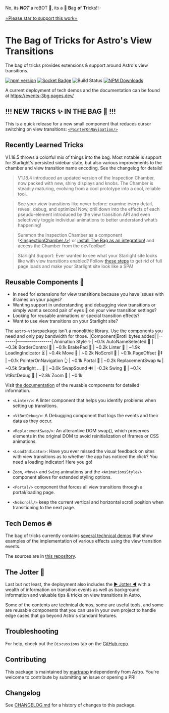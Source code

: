 No, its **_NOT_** a roBOT 🤖, its a 👜 <b>B</b>ag <b>o</b>f <b>T</b>ricks!✨

[⭐️Please star to support this work⭐️](https://github.com/martrapp/astro-vtbot)

# **The Bag of Tricks** for Astro's **View Transitions**

The bag of tricks provides extensions & support around Astro's view transitions.

[![npm version](https://img.shields.io/npm/v/astro-vtbot/latest)](https://www.npmjs.com/package/astro-vtbot)
[![Socket Badge](https://socket.dev/api/badge/npm/package/astro-vtbot/)](https://socket.dev/npm/package/astro-vtbot/overview)
![Build Status](https://github.com/martrapp/astro-vtbot/actions/workflows/run-tests.yml/badge.svg)
[![NPM Downloads](https://img.shields.io/npm/dw/astro-vtbot)](https://www.npmjs.com/package/astro-vtbot)

A current deployment of tech demos and the documentation can be found at https://events-3bg.pages.dev/

## !!! NEW TRICKS ✨ IN THE BAG 👜 !!!

This is a quick release for a new small component that reduces cursor switching on view transitions: [`<PointerOnNavigation/>`](https://events-3bg.pages.dev/library/PointerOnNavigation/)

## Recently Learned Tricks ##

V1.18.5 throws a colorful mix of things into the bag. Most notable is support for Starlight's persisted sidebar state, but also various improvements to the chamber and view transition name encoding. See the changelog for details!

> V1.18.4 introduced an updated version of the Inspection Chamber, now packed with new, shiny displays and knobs. The Chamber is steadily maturing, evolving from a cool prototype into a cool, reliable tool.

> See your view transitions like never before: examine every detail, reveal, debug, and optimize! Now, drill down into the effects of each pseudo-element introduced by the view transition API and even selectively toggle individual animations to better understand what’s happening!


> Summon the Inspection Chamber as a component ([&lt;InspectionChamber />](https://events-3bg.pages.dev/library/InspectionChamber/)) or [install The Bag as an integration!](hhttps://events-3bg.pages.dev/library/Installation/#installing-as-an-astro-integration) and access the Chamber from the devToolbar!


> Starlight Support: Ever wanted to see what your Starlight site looks like with view transitions enabled? Follow [these steps](https://events-3bg.pages.dev/jotter/starlight/guide/) to get rid of full page loads and make your Starlight site look like a SPA!



## Reusable Components 🧩

- In need for extensions for view transitions because you have issues with iframes on your pages?
- Wanting support in understanding and debugging view transitions or simply want a second pair of eyes 👀 on your view transition settings?
- Looking for reusable animations or special transition effects?
- Want to use view transitions on your Starlight site?

The `astro-vtbot`package isn't a monolithic library. Use the components you need and only pay bandwidth for those.
|Component|Brotli bytes added|
|-------|-----------------|
Animation Style ✨| ~0.1k
AutoNameSelected 📛 | ~0.3k
BorderControl 🛂 | ~0.1k
BrakePad 🦥 | ~0.2k
Linter 🧹 | ~1.9k
LoadingIndicator ⏳ | ~0.4k
Move 🚟 | ~0.2k
NoScroll 📜 | ~0.1k
PageOffset 📄⇞ | ~0.1k
PointerOnNavigation 👆 | ~0.1k
Portal 🚪 | ~0.2k
ReplacementSwap ↹ | ~0.5k
Starlight &hellip; 🌟 | ~3.0k
SwapSound 🔊 | -0.3k
Swing 🎷 | ~0.1k
VtBotDebug 🐛 | ~2.8k
Zoom 🔎 | ~0.1k

Visit [the documentation](https://events-3bg.pages.dev/components/) of the reusable components for detailed information.

- `<Linter/>`: A linter component that helps you identify problems when setting up transitions.

- `<VtBotDebug/>`: A Debugging component that logs the events and their data as they occur.

- `<ReplacementSwap/>`: An alterantive DOM swap(), which preserves elements in the original DOM to avoid reinitialization of iframes or CSS animations.

- `<LoadIndicator>`: Have you ever missed the visual feedback on sites with view transitions as to whether the app has noticed the click? You need a loading indicator! Here you go!

- `Zoom`, `<Move>` and `Swing` animations and the `<AnimationsStyle/>` component allows for extended styling options.

- `<Portal/>` component that forces all view transitions through a portal/loading page.

- `<NoScroll/>` keep the current vertical and horizontal scroll position when transitioning to the next page.

## Tech Demos 🔥

The bag of tricks currently contains [several technical demos](https://events-3bg.pages.dev/demos/) that show examples of the implementation of various effects using the view transition events.

The sources are in [this repository](https://github.com/martrapp/astro-vtbot-website).

## The Jotter 📓

Last but not least, the deployment also includes the [▶ Jotter ◀](https://events-3bg.pages.dev/jotter/) with a wealth of information on transition events as well as background information and valuable tips & tricks on view transitions in Astro.

Some of the contents are technical demos, some are useful tools, and some are reusable components that you can use in your own project to handle edge cases that go beyond Astro's standard features.

## Troubleshooting

For help, check out the `Discussions` tab on the [GitHub repo](https://github.com/martrapp/astro-vtbot/discussions).

## Contributing

This package is maintained by [martrapp](https://github.com/martrapp) independently from Astro. You're welcome to contribute by submitting an issue or opening a PR!

## Changelog

See [CHANGELOG.md](https://github.com/martrapp/astro-vtbot/blob/main/CHANGELOG.md) for a history of changes to this package.
